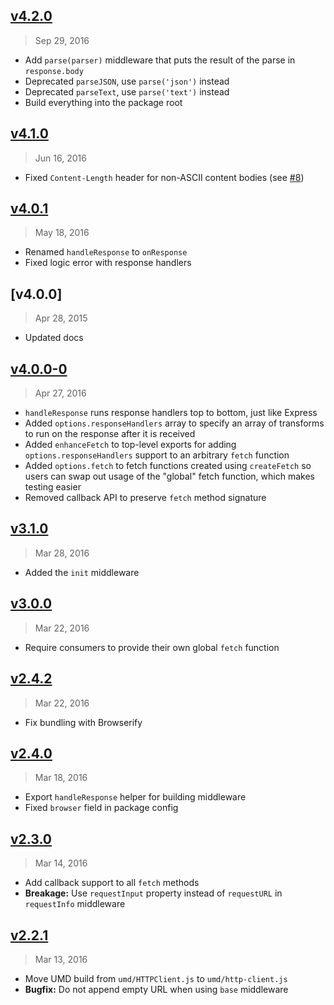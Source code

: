 ## [v4.2.0]
> Sep 29, 2016

- Add `parse(parser)` middleware that puts the result of the parse in `response.body`
- Deprecated `parseJSON`, use `parse('json')` instead
- Deprecated `parseText`, use `parse('text')` instead
- Build everything into the package root

[v4.2.0]: https://github.com/mjackson/http-client/compare/v4.1.0...v4.2.0

## [v4.1.0]
> Jun 16, 2016

- Fixed `Content-Length` header for non-ASCII content bodies (see [#8])

[v4.1.0]: https://github.com/mjackson/http-client/compare/v4.0.1...v4.1.0
[#8]: https://github.com/mjackson/http-client/pull/8

## [v4.0.1]
> May 18, 2016

- Renamed `handleResponse` to `onResponse`
- Fixed logic error with response handlers

[v4.0.1]: https://github.com/mjackson/http-client/compare/v4.0.0...v4.0.1

## [v4.0.0]
> Apr 28, 2015

- Updated docs

[4.0.0]: https://github.com/mjackson/http-client/compare/v4.0.0-0...v4.0.0

## [v4.0.0-0]
> Apr 27, 2016

- `handleResponse` runs response handlers top to bottom, just like Express
- Added `options.responseHandlers` array to specify an array of transforms to
  run on the response after it is received
- Added `enhanceFetch` to top-level exports for adding `options.responseHandlers`
  support to an arbitrary `fetch` function
- Added `options.fetch` to fetch functions created using `createFetch` so users
  can swap out usage of the "global" fetch function, which makes testing easier
- Removed callback API to preserve `fetch` method signature

[v4.0.0-0]: https://github.com/mjackson/http-client/compare/v3.1.0...v4.0.0-0

## [v3.1.0]
> Mar 28, 2016

- Added the `init` middleware

[v3.1.0]: https://github.com/mjackson/http-client/compare/v3.0.0...v3.1.0

## [v3.0.0]
> Mar 22, 2016

- Require consumers to provide their own global `fetch` function

[v3.0.0]: https://github.com/mjackson/http-client/compare/v2.4.2...v3.0.0

## [v2.4.2]
> Mar 22, 2016

- Fix bundling with Browserify

[v2.4.2]: https://github.com/mjackson/http-client/compare/v2.4.0...v2.4.2

## [v2.4.0]
> Mar 18, 2016

- Export `handleResponse` helper for building middleware
- Fixed `browser` field in package config

[v2.4.0]: https://github.com/mjackson/http-client/compare/v2.3.0...v2.4.0

## [v2.3.0]
> Mar 14, 2016

- Add callback support to all `fetch` methods
- **Breakage:** Use `requestInput` property instead of `requestURL` in `requestInfo`
  middleware

[v2.3.0]: https://github.com/mjackson/http-client/compare/v2.2.1...v2.3.0

## [v2.2.1]
> Mar 13, 2016

- Move UMD build from `umd/HTTPClient.js` to `umd/http-client.js`
- **Bugfix:** Do not append empty URL when using `base` middleware

[v2.2.1]: https://github.com/mjackson/http-client/compare/v2.2.0...v2.2.1
